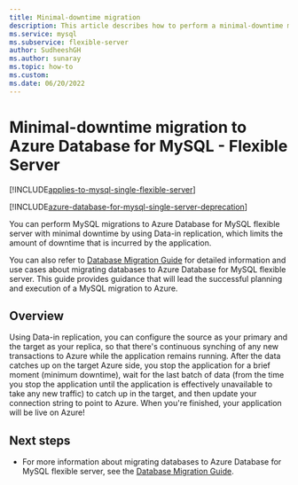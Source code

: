 ```yaml
---
title: Minimal-downtime migration
description: This article describes how to perform a minimal-downtime migration of a MySQL database to Azure Database for MySQL - Flexible Server.
ms.service: mysql
ms.subservice: flexible-server
author: SudheeshGH
ms.author: sunaray
ms.topic: how-to
ms.custom:
ms.date: 06/20/2022
---
```


# Minimal-downtime migration to Azure Database for MySQL - Flexible Server

[!INCLUDE[applies-to-mysql-single-flexible-server](../includes/applies-to-mysql-single-flexible-server.md)]

[!INCLUDE[azure-database-for-mysql-single-server-deprecation](~/reusable-content/ce-skilling/azure/includes/mysql/includes/azure-database-for-mysql-single-server-deprecation.md)]

You can perform MySQL migrations to Azure Database for MySQL flexible server with minimal downtime by using Data-in replication, which limits the amount of downtime that is incurred by the application.

You can also refer to [Database Migration Guide](https://github.com/Azure/azure-mysql/tree/master/MigrationGuide) for detailed information and use cases about migrating databases to Azure Database for MySQL flexible server. This guide provides guidance that will lead the successful planning and execution of a MySQL migration to Azure.

## Overview

Using Data-in replication, you can configure the source as your primary and the target as your replica, so that there's continuous synching of any new transactions to Azure while the application remains running. After the data catches up on the target Azure side, you stop the application for a brief moment (minimum downtime), wait for the last batch of data (from the time you stop the application until the application is effectively unavailable to take any new traffic) to catch up in the target, and then update your connection string to point to Azure. When you're finished, your application will be live on Azure!

## Next steps

- For more information about migrating databases to Azure Database for MySQL flexible server, see the [Database Migration Guide](https://github.com/Azure/azure-mysql/tree/master/MigrationGuide).

